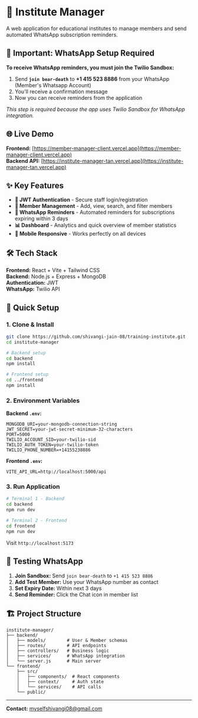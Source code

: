 # 🏢 Institute Manager

A web application for educational institutes to manage members and send automated WhatsApp subscription reminders.

## 🚨 Important: WhatsApp Setup Required

**To receive WhatsApp reminders, you must join the Twilio Sandbox:**
1. Send **`join bear-death`** to **+1 415 523 8886** from your WhatsApp (Member's Whatsapp Account)
2. You'll receive a confirmation message
3. Now you can receive reminders from the application

*This step is required because the app uses Twilio Sandbox for WhatsApp integration.*

## 🌐 Live Demo

**Frontend:** [https://member-manager-client.vercel.app](https://member-manager-client.vercel.app)  
**Backend API:** [https://institute-manager-tan.vercel.app](https://institute-manager-tan.vercel.app)

## ✨ Key Features

- **🔐 JWT Authentication** - Secure staff login/registration
- **👥 Member Management** - Add, view, search, and filter members
- **📱 WhatsApp Reminders** - Automated reminders for subscriptions expiring within 3 days
- **📊 Dashboard** - Analytics and quick overview of member statistics
- **📱 Mobile Responsive** - Works perfectly on all devices

## 🛠️ Tech Stack

**Frontend:** React + Vite + Tailwind CSS  
**Backend:** Node.js + Express + MongoDB  
**Authentication:** JWT  
**WhatsApp:** Twilio API  

## 🚀 Quick Setup

### 1. Clone & Install
```bash
git clone https://github.com/shivangi-jain-08/training-institute.git
cd institute-manager

# Backend setup
cd backend
npm install

# Frontend setup
cd ../frontend
npm install
```

### 2. Environment Variables

**Backend `.env`:**
```env
MONGODB_URI=your-mongodb-connection-string
JWT_SECRET=your-jwt-secret-minimum-32-characters
PORT=5000
TWILIO_ACCOUNT_SID=your-twilio-sid
TWILIO_AUTH_TOKEN=your-twilio-token
TWILIO_PHONE_NUMBER=+14155238886
```

**Frontend `.env`:**
```env
VITE_API_URL=http://localhost:5000/api
```

### 3. Run Application
```bash
# Terminal 1 - Backend
cd backend
npm run dev

# Terminal 2 - Frontend
cd frontend
npm run dev
```

Visit `http://localhost:5173`

## 📱 Testing WhatsApp

1. **Join Sandbox:** Send `join bear-death` to `+1 415 523 8886`
2. **Add Test Member:** Use your WhatsApp number as contact
3. **Set Expiry Date:** Within next 3 days
4. **Send Reminder:** Click the Chat icon in member list

## 🏗️ Project Structure

```
institute-manager/
├── backend/
│   ├── models/        # User & Member schemas
│   ├── routes/        # API endpoints
│   ├── controllers/   # Business logic
│   ├── services/      # WhatsApp integration
│   └── server.js      # Main server
└── frontend/
    ├── src/
    │   ├── components/  # React components
    │   ├── context/     # Auth state
    │   └── services/    # API calls
    └── public/
```

---

**Contact:** myselfshivangi08@gmail.com 

